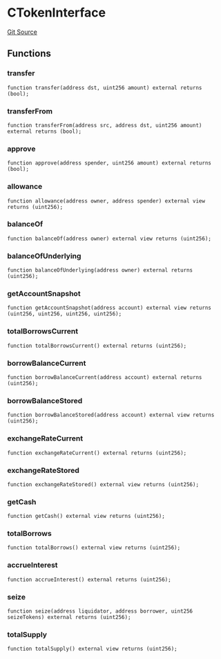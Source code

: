 # CTokenInterface
[Git Source](https://github.com-hedgefarm/HedgeFarm/smart-farmer/blob/c90db012f9c5fe4b328d8988c68447eed814b014/contracts/yield/interface/compoundV2/CTokenInterface.sol)


## Functions
### transfer


```solidity
function transfer(address dst, uint256 amount) external returns (bool);
```

### transferFrom


```solidity
function transferFrom(address src, address dst, uint256 amount) external returns (bool);
```

### approve


```solidity
function approve(address spender, uint256 amount) external returns (bool);
```

### allowance


```solidity
function allowance(address owner, address spender) external view returns (uint256);
```

### balanceOf


```solidity
function balanceOf(address owner) external view returns (uint256);
```

### balanceOfUnderlying


```solidity
function balanceOfUnderlying(address owner) external returns (uint256);
```

### getAccountSnapshot


```solidity
function getAccountSnapshot(address account) external view returns (uint256, uint256, uint256, uint256);
```

### totalBorrowsCurrent


```solidity
function totalBorrowsCurrent() external returns (uint256);
```

### borrowBalanceCurrent


```solidity
function borrowBalanceCurrent(address account) external returns (uint256);
```

### borrowBalanceStored


```solidity
function borrowBalanceStored(address account) external view returns (uint256);
```

### exchangeRateCurrent


```solidity
function exchangeRateCurrent() external returns (uint256);
```

### exchangeRateStored


```solidity
function exchangeRateStored() external view returns (uint256);
```

### getCash


```solidity
function getCash() external view returns (uint256);
```

### totalBorrows


```solidity
function totalBorrows() external view returns (uint256);
```

### accrueInterest


```solidity
function accrueInterest() external returns (uint256);
```

### seize


```solidity
function seize(address liquidator, address borrower, uint256 seizeTokens) external returns (uint256);
```

### totalSupply


```solidity
function totalSupply() external view returns (uint256);
```

